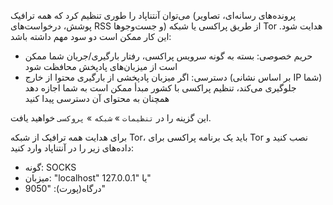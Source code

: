 می‌توان آنتناپاد را طوری تنظیم کرد که همه ترافیک (پرونده‌های رسانه‌ای، تصاویر پوشش، درخواست‌های RSS و جست‌وجوها) از طریق پراکسی یا شبکه Tor هدایت شود. این کار ممکن است دو سود مهم داشته باشد:

- حریم خصوصی: بسته به گونه سرویس پراکسی، رفتار بارگیری/جریان شما ممکن است از میزبان‌های پادپخش محافظت شود
- دسترسی: اگر میزبان پادپخشی از بارگیری محتوا از خارج (بر اساس نشانی IP شما) جلوگیری می‌کند، تنظیم پراکسی با کشور مبدأ ممکن است به شما اجازه دهد همچنان به محتوای آن دسترسی پیدا کنید

این گزینه را در `تنظیمات` » `شبکه` » `پروکسی` خواهید یافت.

برای هدایت همه ترافیک از شبکه Tor، باید یک برنامه پراکسی برای Tor نصب کنید و داده‌های زیر را در آنتناپاد وارد کنید:

- گونه: SOCKS
- میزبان: "localhost" یا "127.0.0.1"
- درگاه(پورت): "9050"
